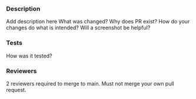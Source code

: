 ### Description
  Add description here
  What was changed?
  Why does PR exist?
  How do your changes do what is intended?
  Will a screenshot be helpful?

### Tests
  How was it tested?

### Reviewers
  2 reviewers required to merge to main. Must not merge your own pull request.